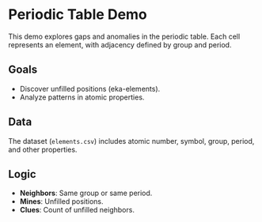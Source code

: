 # Periodic Table Demo

This demo explores gaps and anomalies in the periodic table. Each cell represents an element, with adjacency defined by group and period.

## Goals
- Discover unfilled positions (eka-elements).
- Analyze patterns in atomic properties.

## Data
The dataset (`elements.csv`) includes atomic number, symbol, group, period, and other properties.

## Logic
- **Neighbors**: Same group or same period.
- **Mines**: Unfilled positions.
- **Clues**: Count of unfilled neighbors.
